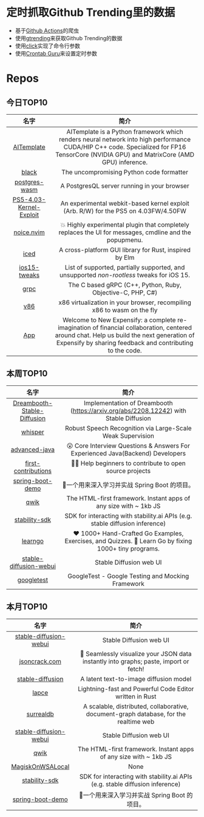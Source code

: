 # 定时抓取Github Trending里的数据
* 基于[Github Actions](https://docs.github.com/en/actions)的爬虫
* 使用[gtrending](https://github.com/hedythedev/gtrending)来获取Github Trending的数据
* 使用[click](https://github.com/pallets/click)实现了命令行参数
* 使用[Crontab Guru](https://crontab.guru/)来设置定时参数

# Repos
## 今日TOP10 
<!-- START OF DAILY_TOP10_REPOS -->
| 名字 | 简介 |
| :----: | :----: |
| [AITemplate](https://github.com/facebookincubator/AITemplate) | AITemplate is a Python framework which renders neural network into high performance CUDA/HIP C++ code. Specialized for FP16 TensorCore (NVIDIA GPU) and MatrixCore (AMD GPU) inference. |
| [black](https://github.com/psf/black) | The uncompromising Python code formatter |
| [postgres-wasm](https://github.com/snaplet/postgres-wasm) | A PostgresQL server running in your browser |
| [PS5-4.03-Kernel-Exploit](https://github.com/Cryptogenic/PS5-4.03-Kernel-Exploit) | An experimental webkit-based kernel exploit (Arb. R/W) for the PS5 on 4.03FW/4.50FW |
| [noice.nvim](https://github.com/folke/noice.nvim) | 💥 Highly experimental plugin that completely replaces the UI for messages, cmdline and the popupmenu. |
| [iced](https://github.com/iced-rs/iced) | A cross-platform GUI library for Rust, inspired by Elm |
| [ios15-tweaks](https://github.com/itsnebulalol/ios15-tweaks) | List of supported, partially supported, and unsupported *non-rootless* tweaks for iOS 15. |
| [grpc](https://github.com/grpc/grpc) | The C based gRPC (C++, Python, Ruby, Objective-C, PHP, C#) |
| [v86](https://github.com/copy/v86) | x86 virtualization in your browser, recompiling x86 to wasm on the fly |
| [App](https://github.com/Expensify/App) | Welcome to New Expensify: a complete re-imagination of financial collaboration, centered around chat. Help us build the next generation of Expensify by sharing feedback and contributing to the code. |
<!-- END OF DAILY_TOP10_REPOS -->

## 本周TOP10
<!-- START OF WEEKLY_TOP10_REPOS -->
| 名字 | 简介 |
| :----: | :----: |
| [Dreambooth-Stable-Diffusion](https://github.com/XavierXiao/Dreambooth-Stable-Diffusion) | Implementation of Dreambooth (https://arxiv.org/abs/2208.12242) with Stable Diffusion |
| [whisper](https://github.com/openai/whisper) | Robust Speech Recognition via Large-Scale Weak Supervision |
| [advanced-java](https://github.com/doocs/advanced-java) | 😮 Core Interview Questions & Answers For Experienced Java(Backend) Developers | 互联网 Java 工程师进阶知识完全扫盲：涵盖高并发、分布式、高可用、微服务、海量数据处理等领域知识 |
| [first-contributions](https://github.com/firstcontributions/first-contributions) | 🚀✨ Help beginners to contribute to open source projects |
| [spring-boot-demo](https://github.com/xkcoding/spring-boot-demo) | 🚀一个用来深入学习并实战 Spring Boot 的项目。 |
| [qwik](https://github.com/BuilderIO/qwik) | The HTML-first framework. Instant apps of any size with ~ 1kb JS |
| [stability-sdk](https://github.com/Stability-AI/stability-sdk) | SDK for interacting with stability.ai APIs (e.g. stable diffusion inference) |
| [learngo](https://github.com/inancgumus/learngo) | ❤️ 1000+ Hand-Crafted Go Examples, Exercises, and Quizzes. 🚀 Learn Go by fixing 1000+ tiny programs. |
| [stable-diffusion-webui](https://github.com/AUTOMATIC1111/stable-diffusion-webui) | Stable Diffusion web UI |
| [googletest](https://github.com/google/googletest) | GoogleTest - Google Testing and Mocking Framework |
<!-- END OF WEEKLY_TOP10_REPOS -->

## 本月TOP10
<!-- START OF MONTHLY_TOP10_REPOS -->
| 名字 | 简介 |
| :----: | :----: |
| [stable-diffusion-webui](https://github.com/AUTOMATIC1111/stable-diffusion-webui) | Stable Diffusion web UI |
| [jsoncrack.com](https://github.com/AykutSarac/jsoncrack.com) | 🔮 Seamlessly visualize your JSON data instantly into graphs; paste, import or fetch! |
| [stable-diffusion](https://github.com/CompVis/stable-diffusion) | A latent text-to-image diffusion model |
| [lapce](https://github.com/lapce/lapce) | Lightning-fast and Powerful Code Editor written in Rust |
| [surrealdb](https://github.com/surrealdb/surrealdb) | A scalable, distributed, collaborative, document-graph database, for the realtime web |
| [stable-diffusion-webui](https://github.com/sd-webui/stable-diffusion-webui) | Stable Diffusion web UI |
| [qwik](https://github.com/BuilderIO/qwik) | The HTML-first framework. Instant apps of any size with ~ 1kb JS |
| [MagiskOnWSALocal](https://github.com/LSPosed/MagiskOnWSALocal) | None |
| [stability-sdk](https://github.com/Stability-AI/stability-sdk) | SDK for interacting with stability.ai APIs (e.g. stable diffusion inference) |
| [spring-boot-demo](https://github.com/xkcoding/spring-boot-demo) | 🚀一个用来深入学习并实战 Spring Boot 的项目。 |
<!-- END OF MONTHLY_TOP10_REPOS -->
